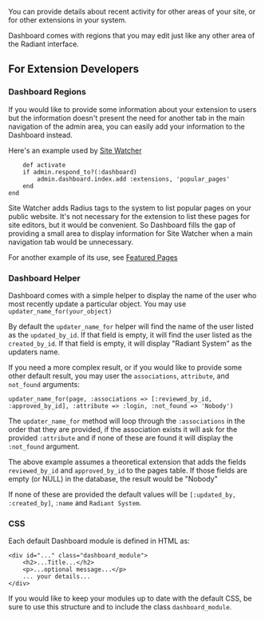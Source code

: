 You can provide details about recent activity for other areas of your site,
or for other extensions in your system.

Dashboard comes with regions that you may edit just like any other area of 
the Radiant interface.

## For Extension Developers

### Dashboard Regions

If you would like to provide some information about your extension to users
but the information doesn't present the need for another tab in the main
navigation of the admin area, you can easily add your information to the
Dashboard instead.

Here's an example used by [Site Watcher](http://ext.radiantcms.org/extensions/41-site-watcher)

	
		def activate
		if admin.respond_to?(:dashboard)
			admin.dashboard.index.add :extensions, 'popular_pages'
		end
	end
	
Site Watcher adds Radius tags to the system to list popular pages on your 
public website. It's not necessary for the extension to list these pages
for site editors, but it would be convenient. So Dashboard fills the gap of
providing a small area to display information for Site Watcher when a main
navigation tab would be unnecessary.

For another example of its use, see [Featured Pages](http://ext.radiantcms.org/extensions/42-featured-pages)

### Dashboard Helper

Dashboard comes with a simple helper to display the name of the user who
most recently update a particular object. You may use `updater_name_for(your_object)`

By default the `updater_name_for` helper will find the name of the user
listed as the `updated_by_id`. If that field is empty, it will find the user
listed as the `created_by_id`. If that field is empty, it will display 
"Radiant System" as the updaters name.

If you need a more complex result, or if you would like to provide some
other default result, you may user the `associations`, `attribute`, and 
`not_found` arguments:

	updater_name_for(page, :associations => [:reviewed_by_id, :approved_by_id], :attribute => :login, :not_found => 'Nobody')
		
The `updater_name_for` method will loop through the `:associations` in the 
order that they are provided, if the association exists it will ask for the 
provided `:attribute` and if none of these are found it will display the 
`:not_found` argument.

The above example assumes a theoretical extension that adds the fields 
`reviewed_by_id` and `approved_by_id` to the pages table. If those fields
are empty (or NULL) in the database, the result would be "Nobody"

If none of these are provided the default values will be `[:updated_by, :created_by]`,
`:name` and `Radiant System`.

### CSS

Each default Dashboard module is defined in HTML as:

	<div id="..." class="dashboard_module">
		<h2>...Title...</h2>
		<p>...optional message...</p>
		... your details...
	</div>
	
If you would like to keep your modules up to date with the default CSS, be sure
to use this structure and to include the class `dashboard_module`.